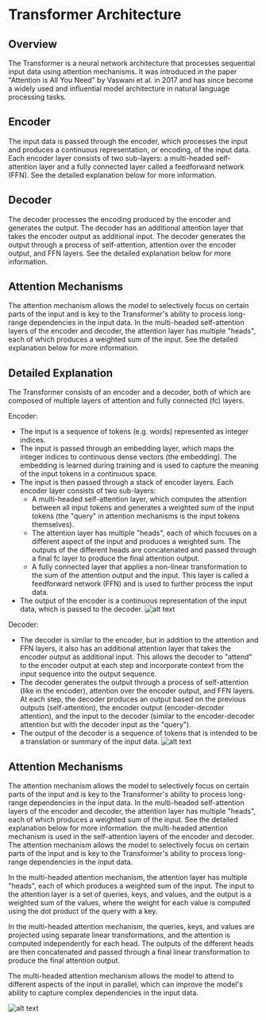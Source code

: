 # Transformer Architecture

## Overview

The Transformer is a neural network architecture that processes sequential input data using attention mechanisms. It was introduced in the paper "Attention is All You Need" by Vaswani et al. in 2017 and has since become a widely used and influential model architecture in natural language processing tasks.

## Encoder

The input data is passed through the encoder, which processes the input and produces a continuous representation, or encoding, of the input data. Each encoder layer consists of two sub-layers: a multi-headed self-attention layer and a fully connected layer called a feedforward network (FFN). See the detailed explanation below for more information.

## Decoder

The decoder processes the encoding produced by the encoder and generates the output. The decoder has an additional attention layer that takes the encoder output as additional input. The decoder generates the output through a process of self-attention, attention over the encoder output, and FFN layers. See the detailed explanation below for more information.

## Attention Mechanisms

The attention mechanism allows the model to selectively focus on certain parts of the input and is key to the Transformer's ability to process long-range dependencies in the input data. In the multi-headed self-attention layers of the encoder and decoder, the attention layer has multiple "heads", each of which produces a weighted sum of the input. See the detailed explanation below for more information.

## Detailed Explanation

The Transformer consists of an encoder and a decoder, both of which are composed of multiple layers of attention and fully connected (fc) layers.

Encoder:
- The input is a sequence of tokens (e.g. words) represented as integer indices. 
- The input is passed through an embedding layer, which maps the integer indices to continuous dense vectors (the embedding). The embedding is learned during training and is used to capture the meaning of the input tokens in a continuous space.
- The input is then passed through a stack of encoder layers. Each encoder layer consists of two sub-layers:
  - A multi-headed self-attention layer, which computes the attention between all input tokens and generates a weighted sum of the input tokens (the "query" in attention mechanisms is the input tokens themselves). 
  - The attention layer has multiple "heads", each of which focuses on a different aspect of the input and produces a weighted sum. The outputs of the different heads are concatenated and passed through a final fc layer to produce the final attention output.
  - A fully connected layer that applies a non-linear transformation to the sum of the attention output and the input. This layer is called a feedforward network (FFN) and is used to further process the input data.
- The output of the encoder is a continuous representation of the input data, which is passed to the decoder.
![alt text](https://machinelearningmastery.com/wp-content/uploads/2021/10/transformer_1.png)

Decoder:
- The decoder is similar to the encoder, but in addition to the attention and FFN layers, it also has an additional attention layer that takes the encoder output as additional input. This allows the decoder to "attend" to the encoder output at each step and incorporate context from the input sequence into the output sequence.
- The decoder generates the output through a process of self-attention (like in the encoder), attention over the encoder output, and FFN layers. At each step, the decoder produces an output based on the previous outputs (self-attention), the encoder output (encoder-decoder attention), and the input to the decoder (similar to the encoder-decoder attention but with the decoder input as the "query").
- The output of the decoder is a sequence of tokens that is intended to be a translation or summary of the input data.
![alt text](https://machinelearningmastery.com/wp-content/uploads/2021/10/transformer_2.png)


## Attention Mechanisms

The attention mechanism allows the model to selectively focus on certain parts of the input and is key to the Transformer's ability to process long-range dependencies in the input data. In the multi-headed self-attention layers of the encoder and decoder, the attention layer has multiple "heads", each of which produces a weighted sum of the input. See the detailed explanation below for more information.
the multi-headed attention mechanism is used in the self-attention layers of the encoder and decoder. The attention mechanism allows the model to selectively focus on certain parts of the input and is key to the Transformer's ability to process long-range dependencies in the input data.

In the multi-headed attention mechanism, the attention layer has multiple "heads", each of which produces a weighted sum of the input. The input to the attention layer is a set of queries, keys, and values, and the output is a weighted sum of the values, where the weight for each value is computed using the dot product of the query with a key.

In the multi-headed attention mechanism, the queries, keys, and values are projected using separate linear transformations, and the attention is computed independently for each head. The outputs of the different heads are then concatenated and passed through a final linear transformation to produce the final attention output.

The multi-headed attention mechanism allows the model to attend to different aspects of the input in parallel, which can improve the model's ability to capture complex dependencies in the input data.

![alt text](https://machinelearningmastery.com/wp-content/uploads/2021/09/tour_3.png)




